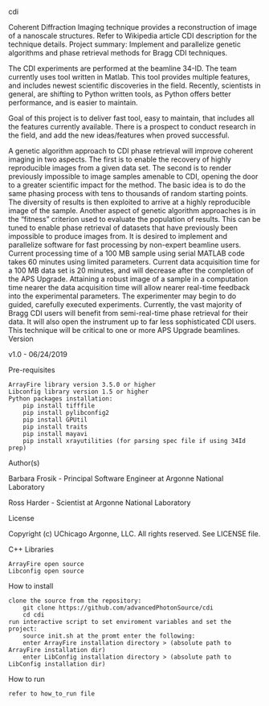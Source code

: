 
cdi

Coherent Diffraction Imaging technique provides a reconstruction of image of a nanoscale structures. Refer to Wikipedia article CDI description for the technique details. Project summary: Implement and parallelize genetic algorithms and phase retrieval methods for Bragg CDI techniques.

The CDI experiments are performed at the beamline 34-ID. The team currently uses tool written in Matlab. This tool provides multiple features, and includes newest scientific discoveries in the field. Recently, scientists in general, are shifting to Python written tools, as Python offers better performance, and is easier to maintain.

Goal of this project is to deliver fast tool, easy to maintain, that includes all the features currently available. There is a prospect to conduct research in the field, and add the new ideas/features when proved successful.

A genetic algorithm approach to CDI phase retrieval will improve coherent imaging in two aspects. The first is to enable the recovery of highly reproducible images from a given data set. The second is to render previously impossible to image samples amenable to CDI, opening the door to a greater scientific impact for the method. The basic idea is to do the same phasing process with tens to thousands of random starting points. The diversity of results is then exploited to arrive at a highly reproducible image of the sample. Another aspect of genetic algorithm approaches is in the “fitness” criterion used to evaluate the population of results. This can be tuned to enable phase retrieval of datasets that have previously been impossible to produce images from. It is desired to implement and parallelize software for fast processing by non-expert beamline users. Current processing time of a 100 MB sample using serial MATLAB code takes 60 minutes using limited parameters. Current data acquisition time for a 100 MB data set is 20 minutes, and will decrease after the completion of the APS Upgrade. Attaining a robust image of a sample in a computation time nearer the data acquisition time will allow nearer real-time feedback into the experimental parameters. The experimenter may begin to do guided, carefully executed experiments. Currently, the vast majority of Bragg CDI users will benefit from semi-real-time phase retrieval for their data. It will also open the instrument up to far less sophisticated CDI users. This technique will be critical to one or more APS Upgrade beamlines.
Version

v1.0 - 06/24/2019

Pre-requisites

    ArrayFire library version 3.5.0 or higher
    Libconfig library version 1.5 or higher
    Python packages installation:
        pip install tifffile
        pip install pylibconfig2
        pip install GPUtil
        pip install traits
        pip install mayavi
        pip install xrayutilities (for parsing spec file if using 34Id prep)

Author(s)

Barbara Frosik - Principal Software Engineer at Argonne National Laboratory

Ross Harder - Scientist at Argonne National Laboratory

License

Copyright (c) UChicago Argonne, LLC. All rights reserved. See LICENSE file.

C++ Libraries

    ArrayFire open source
    Libconfig open source

How to install

    clone the source from the repository:
        git clone https://github.com/advancedPhotonSource/cdi
        cd cdi
    run interactive script to set enviroment variables and set the project:
        source init.sh at the promt enter the following:
        enter ArrayFire installation directory > (absolute path to ArrayFire installation dir)
        enter LibConfig installation directory > (absolute path to LibConfig installation dir)

How to run

    refer to how_to_run file
